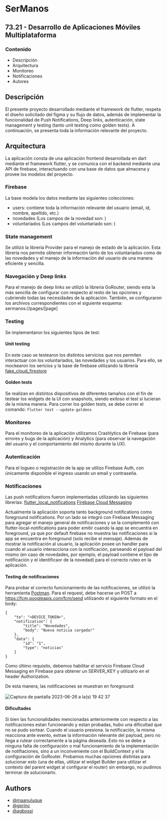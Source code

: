 
# SerManos

## 73.21 - Desarrollo de Aplicaciones Móviles Multiplataforma


### Contenido

- Descripción
- Arquitectura
- Monitoreo
- Notificaciones
- Autores

## Descripción

El presente proyecto desarrollado mediante el framework de flutter, respeta el diseño solicitado del figma y su flujo de datos, además de implementar la funcionalidad de Push Notifications, Deep links, autenticación, state management y testing (tanto unit testing como golden tests). A continuación, se presenta toda la información relevante del proyecto.

## Arquitectura

La aplicación consta de una aplicación frontend desarrollada en dart mediante el framework flutter, y se comunica con el backend mediante una API de firebase, interactuando con una base de datos que almacena y provee los modelos del proyecto.

### Firebase

La base modela los datos mediante las siguientes colecciones:
- users: contiene toda la información relevante del usuario (email, id, nombre, apellido, etc.)
- novedades (Los campos de la novedad son: )
- voluntariados (Los campos del voluntariado son: )

### State management
Se utilizó la librería Provider para el manejo de estado de la aplicación. Esta librería nos permite obtener información tanto de los voluntariados como de las novedades y el manejo de la información del usuario de una manera eficiente y sencilla. 

### Navegación y Deep links
Para el manejo de deep links se utilizó la librería GoRouter, siendo esta la más sencilla de configurar con respecto al resto de las opciones y cubriendo todas las necesidades de la aplicación. 
También, se configuraron los archivos correspondientes con el siguiente esquema:
sermanos://pages/[page]

### Testing

Se implementaron los siguientes tipos de test:
#### Unit testing
En este caso se testearon los distintos servicios que nos permiten interactuar con los voluntariados, las novedades y los usuarios. Para ello, se mockearon los sericios y la base de firebase utilizando la librería [fake_cloud_firestore](https://pub.dev/packages/fake_cloud_firestore/example)

#### Golden tests
Se realizan en distintos dispositivos de diferentes tamaños con el fin de testear los widgets de la UI con snapshots, siendo exitoso el test si lucieran de la misma manera. 
Para correr los golden tests, se debe correr el comando:
`flutter test --update-goldens`

### Monitoreo
Para el monitoreo de la aplicación utilizamos Crashlytics de Firebase (para errores y bugs de la aplicación) y Analytics (para observar la navegación del usuario y el comportamiento del mismo durante la UX).

### Autenticación
Para el logueo o registración de la app se utilizo Firebase Auth, con únicamente disponible el ingreso usando un email y contraseña.

### Notificaciones

Las push notifications fueron implementadas utilizando las siguientes librerías:
[flutter_local_notifications](https://pub.dev/packages/flutter_local_notifications)
[Firebase Cloud Messaging](https://firebase.google.com/docs/cloud-messaging?hl=es-419)

Actualmente la aplicación soporta tanto background notifications como foreground notifications. 
Por un lado se integró con Firebase Messaging para agregar el manejo general de notificaciones y se la complementó con flutter-local-notifications para poder emitir cuando la app se encuentra en foreground, ya que por default firebase no muestra las notificaciones si la app se encuentra en foreground (solo recibe el mensaje). Además de mostrar la notificación al usuario, la aplicación posee un handler para cuando el usuario interacciona con la notificación, parseando el payload del mismo (en caso de novedades, por ejemplo, el payload contiene el tipo de notificación y el identificaor de la novedad) para el correcto ruteo en la aplicación.

#### Testing de notificaciones
Para probar el correcto funcionamiento de las notificaciones, se utilizó la herramienta [Postman](https://www.postman.com/). Para el request, debe hacerse un POST a https://fcm.googleapis.com/fcm/send utilizando el siguiente formato en el body:  <br />
```
{
    "to": "<DEVICE_TOKEN>",
    "notification": {
        "title": "Novedades",
        "body": "Nueva noticia cargada!"
    },
    "data": {
        "id": "1",
        "type": "noticias"
    }
}
```
Como último requisito, debemos habilitar el servicio Firebase Cloud Messaging en Firebase para obtener un SERVER_KEY y utilizarlo en el header Authorization.

De esta manera, las notificaciones se muestran en foreground: <br />
<br />
![Captura de pantalla 2023-06-26 a la(s) 19 42 37](https://github.com/gprinc/flutter-tp-1c-2023/assets/37815318/3adc8aad-76b2-486e-9092-4faa4ae14ba2)



#### Dificultades
Si bien las funcionalidades mencionadas anteriormente con respecto a las notificaciones estan funcionando y estan probadas, hubo una dificultad que no se pudo sortear. Cuando el usuario presiona. la notificación, la misma reacciona ante evento, extrae la información relevante del payload, pero no llega a rutear correctamente a la página deseada. Esto no se debe a ninguna falta de configuración o mal funcionamiento de la implementación de notifiaciones, sino a un inconveniente con el BuildContext y el la configuración de GoRouter. Probamos muchas opciones distintas para solucionar esto (una de ellas, utilizar el widget Builder para utilizar el contexto del parent widget al configurar el router) sin embargo, no pudimos terminar de solucionarlo. 


## Authors

- [@maanuluque](https://github.com/maanuluque)
- [@gprinc](https://github.com/gprinc)
- [@agbossi](https://github.com/agbossi)


